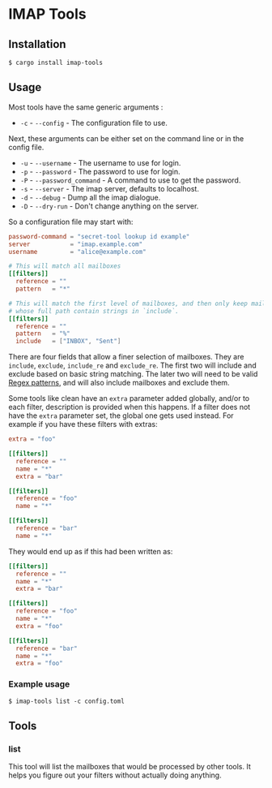 # IMAP Tools

## Installation

```shell
$ cargo install imap-tools
```

## Usage

Most tools have the same generic arguments :

- `-c` - `--config` - The configuration file to use.

Next, these arguments can be either set on the command line or in the config file.

- `-u` - `--username` - The username to use for login.
- `-p` -  `--password` - The password to use for login.
- `-P` - `--password_command` - A command to use to get the password.
- `-s` - `--server` - The imap server, defaults to localhost.
- `-d` - `--debug` - Dump all the imap dialogue.
- `-D` - `--dry-run` - Don't change anything on the server.

So a configuration file may start with:

```toml
password-command = "secret-tool lookup id example"
server           = "imap.example.com"
username         = "alice@example.com"

# This will match all mailboxes
[[filters]]
  reference = ""
  pattern   = "*"

# This will match the first level of mailboxes, and then only keep mailboxes
# whose full path contain strings in `include`.
[[filters]]
  reference = ""
  pattern   = "%"
  include   = ["INBOX", "Sent"]
```

There are four fields that allow a finer selection of mailboxes.
They are `include`, `exclude`, `include_re` and `exclude_re`.
The first two will include and exclude based on basic string matching.
The later two will need to be valid [Regex patterns](https://docs.rs/regex/latest/), and will also include mailboxes and exclude them.

Some tools like clean have an `extra` parameter added globally, and/or to each filter, description is provided when this happens.
If a filter does not have the `extra` parameter set, the global one gets used instead.
For example if you have these filters with extras:

```toml
extra = "foo"

[[filters]]
  reference = ""
  name = "*"
  extra = "bar"

[[filters]]
  reference = "foo"
  name = "*"

[[filters]]
  reference = "bar"
  name = "*"
```

They would end up as if this had been written as:

```toml
[[filters]]
  reference = ""
  name = "*"
  extra = "bar"

[[filters]]
  reference = "foo"
  name = "*"
  extra = "foo"

[[filters]]
  reference = "bar"
  name = "*"
  extra = "foo"
```

### Example usage

```shell
$ imap-tools list -c config.toml
```

## Tools

### list

This tool will list the mailboxes that would be processed by other tools.
It helps you figure out your filters without actually doing anything.
